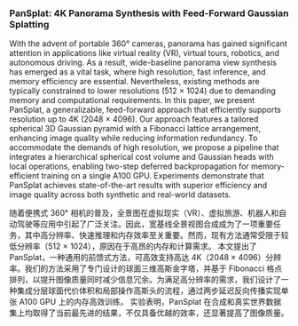 ### PanSplat: 4K Panorama Synthesis with Feed-Forward Gaussian Splatting

With the advent of portable 360° cameras, panorama has gained significant attention in applications like virtual reality (VR), virtual tours, robotics, and autonomous driving. As a result, wide-baseline panorama view synthesis has emerged as a vital task, where high resolution, fast inference, and memory efficiency are essential. Nevertheless, existing methods are typically constrained to lower resolutions (512 × 1024) due to demanding memory and computational requirements. In this paper, we present PanSplat, a generalizable, feed-forward approach that efficiently supports resolution up to 4K (2048 × 4096). Our approach features a tailored spherical 3D Gaussian pyramid with a Fibonacci lattice arrangement, enhancing image quality while reducing information redundancy. To accommodate the demands of high resolution, we propose a pipeline that integrates a hierarchical spherical cost volume and Gaussian heads with local operations, enabling two-step deferred backpropagation for memory-efficient training on a single A100 GPU. Experiments demonstrate that PanSplat achieves state-of-the-art results with superior efficiency and image quality across both synthetic and real-world datasets.

随着便携式 360° 相机的普及，全景图在虚拟现实（VR）、虚拟旅游、机器人和自动驾驶等应用中引起了广泛关注。因此，宽基线全景视图合成成为了一项重要任务，其中高分辨率、快速推理和内存效率至关重要。然而，现有方法通常受限于较低分辨率（512 × 1024），原因在于高昂的内存和计算需求。
本文提出了 PanSplat，一种通用的前馈式方法，可高效支持高达 4K（2048 × 4096）分辨率。我们的方法采用了专门设计的球面三维高斯金字塔，并基于 Fibonacci 格点排列，以提升图像质量同时减少信息冗余。为满足高分辨率的需求，我们设计了一种集成分层球面代价体积和局部操作高斯头的流程，通过两步延迟反向传播实现单张 A100 GPU 上的内存高效训练。
实验表明，PanSplat 在合成和真实世界数据集上均取得了当前最先进的结果，不仅具备优越的效率，还显著提高了图像质量。
